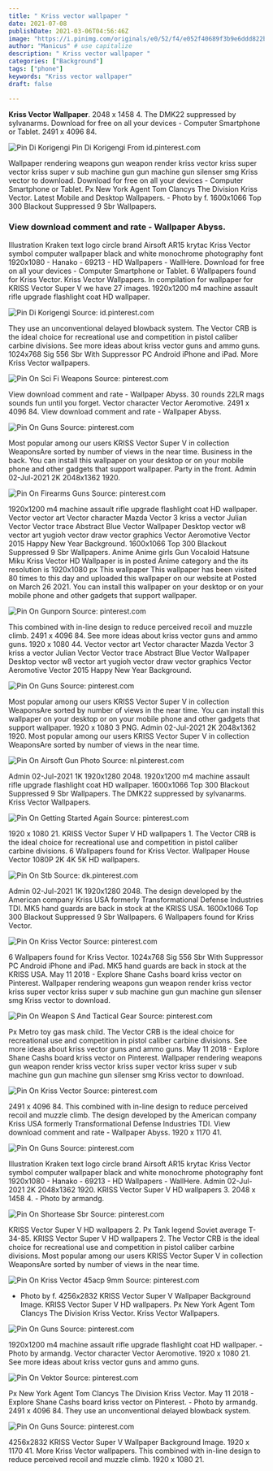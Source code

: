 ```yaml
---
title: " Kriss vector wallpaper "
date: 2021-07-08
publishDate: 2021-03-06T04:56:46Z
image: "https://i.pinimg.com/originals/e0/52/f4/e052f40689f3b9e6ddd822b47b5beeb1.jpg"
author: "Manicus" # use capitalize
description: " Kriss vector wallpaper "
categories: ["Background"]
tags: ["phone"]
keywords: "Kriss vector wallpaper"
draft: false

---
```



**Kriss Vector Wallpaper**. 2048 x 1458 4. The DMK22 suppressed by sylvanarms. Download for free on all your devices - Computer Smartphone or Tablet. 2491 x 4096 84.

![Pin Di Korigengi](https://i.pinimg.com/originals/39/64/9b/39649b86c3166ebd4077e93098c3675e.png "Pin Di Korigengi")
Pin Di Korigengi From id.pinterest.com


Wallpaper rendering weapons gun weapon render kriss vector kriss super vector kriss super v sub machine gun gun machine gun silenser smg Kriss vector to download. Download for free on all your devices - Computer Smartphone or Tablet. Px New York Agent Tom Clancys The Division Kriss Vector. Latest Mobile and Desktop Wallpapers. - Photo by f. 1600x1066 Top 300 Blackout Suppressed 9 Sbr Wallpapers.

### View download comment and rate - Wallpaper Abyss.

Illustration Kraken text logo circle brand Airsoft AR15 krytac Kriss Vector symbol computer wallpaper black and white monochrome photography font 1920x1080 - Hanako - 69213 - HD Wallpapers - WallHere. Download for free on all your devices - Computer Smartphone or Tablet. 6 Wallpapers found for Kriss Vector. Kriss Vector Wallpapers. In compilation for wallpaper for KRISS Vector Super V we have 27 images. 1920x1200 m4 machine assault rifle upgrade flashlight coat HD wallpaper.


![Pin Di Korigengi](https://i.pinimg.com/originals/39/64/9b/39649b86c3166ebd4077e93098c3675e.png "Pin Di Korigengi")
Source: id.pinterest.com

They use an unconventional delayed blowback system. The Vector CRB is the ideal choice for recreational use and competition in pistol caliber carbine divisions. See more ideas about kriss vector guns and ammo guns. 1024x768 Sig 556 Sbr With Suppressor PC Android iPhone and iPad. More Kriss Vector wallpapers.

![Pin On Sci Fi Weapons](https://i.pinimg.com/474x/35/af/87/35af87b0d06eef1a7182e7786a144f01.jpg "Pin On Sci Fi Weapons")
Source: pinterest.com

View download comment and rate - Wallpaper Abyss. 30 rounds 22LR mags sounds fun until you forget. Vector character Vector Aeromotive. 2491 x 4096 84. View download comment and rate - Wallpaper Abyss.

![Pin On Guns](https://i.pinimg.com/736x/56/ba/ed/56baed0c13caaab8b8d33e99b4764492.jpg "Pin On Guns")
Source: pinterest.com

Most popular among our users KRISS Vector Super V in collection WeaponsAre sorted by number of views in the near time. Business in the back. You can install this wallpaper on your desktop or on your mobile phone and other gadgets that support wallpaper. Party in the front. Admin 02-Jul-2021 2K 2048x1362 1920.

![Pin On Firearms Guns](https://i.pinimg.com/originals/b7/a2/6e/b7a26e62ad41b35590e488f2eb03ee30.jpg "Pin On Firearms Guns")
Source: pinterest.com

1920x1200 m4 machine assault rifle upgrade flashlight coat HD wallpaper. Vector vector art Vector character Mazda Vector 3 kriss a vector Julian Vector Vector trace Abstract Blue Vector Wallpaper Desktop vector w8 vector art yugioh vector draw vector graphics Vector Aeromotive Vector 2015 Happy New Year Background. 1600x1066 Top 300 Blackout Suppressed 9 Sbr Wallpapers. Anime Anime girls Gun Vocaloid Hatsune Miku Kriss Vector HD Wallpaper is in posted Anime category and the its resolution is 1920x1080 px This wallpaper This wallpaper has been visited 80 times to this day and uploaded this wallpaper on our website at Posted on March 26 2021. You can install this wallpaper on your desktop or on your mobile phone and other gadgets that support wallpaper.

![Pin On Gunporn](https://i.pinimg.com/originals/cb/b1/67/cbb167e54099be8d5750307f16236d02.jpg "Pin On Gunporn")
Source: pinterest.com

This combined with in-line design to reduce perceived recoil and muzzle climb. 2491 x 4096 84. See more ideas about kriss vector guns and ammo guns. 1920 x 1080 44. Vector vector art Vector character Mazda Vector 3 kriss a vector Julian Vector Vector trace Abstract Blue Vector Wallpaper Desktop vector w8 vector art yugioh vector draw vector graphics Vector Aeromotive Vector 2015 Happy New Year Background.

![Pin On Guns](https://i.pinimg.com/originals/4a/ea/60/4aea60af375e499c9e3a731f8da4fb0a.jpg "Pin On Guns")
Source: pinterest.com

Most popular among our users KRISS Vector Super V in collection WeaponsAre sorted by number of views in the near time. You can install this wallpaper on your desktop or on your mobile phone and other gadgets that support wallpaper. 1920 x 1080 3 PNG. Admin 02-Jul-2021 2K 2048x1362 1920. Most popular among our users KRISS Vector Super V in collection WeaponsAre sorted by number of views in the near time.

![Pin On Airsoft Gun Photo](https://i.pinimg.com/originals/10/76/99/10769900a530481e96fb39ec14df60b9.jpg "Pin On Airsoft Gun Photo")
Source: nl.pinterest.com

Admin 02-Jul-2021 1K 1920x1280 2048. 1920x1200 m4 machine assault rifle upgrade flashlight coat HD wallpaper. 1600x1066 Top 300 Blackout Suppressed 9 Sbr Wallpapers. The DMK22 suppressed by sylvanarms. Kriss Vector Wallpapers.

![Pin On Getting Started Again](https://i.pinimg.com/736x/99/2e/de/992edec67cce84381968fe14aca2fd2a.jpg "Pin On Getting Started Again")
Source: pinterest.com

1920 x 1080 21. KRISS Vector Super V HD wallpapers 1. The Vector CRB is the ideal choice for recreational use and competition in pistol caliber carbine divisions. 6 Wallpapers found for Kriss Vector. Wallpaper House Vector 1080P 2K 4K 5K HD wallpapers.

![Pin On Stb](https://i.pinimg.com/originals/d0/9f/8d/d09f8d6475a173fd8f05f746787a8321.jpg "Pin On Stb")
Source: dk.pinterest.com

Admin 02-Jul-2021 1K 1920x1280 2048. The design developed by the American company Kriss USA formerly Transformational Defense Industries TDI. MK5 hand guards are back in stock at the KRISS USA. 1600x1066 Top 300 Blackout Suppressed 9 Sbr Wallpapers. 6 Wallpapers found for Kriss Vector.

![Pin On Kriss Vector](https://i.pinimg.com/originals/bf/6d/20/bf6d20a86f16590da411d9b0497f4376.jpg "Pin On Kriss Vector")
Source: pinterest.com

6 Wallpapers found for Kriss Vector. 1024x768 Sig 556 Sbr With Suppressor PC Android iPhone and iPad. MK5 hand guards are back in stock at the KRISS USA. May 11 2018 - Explore Shane Cashs board kriss vector on Pinterest. Wallpaper rendering weapons gun weapon render kriss vector kriss super vector kriss super v sub machine gun gun machine gun silenser smg Kriss vector to download.

![Pin On Weapon S And Tactical Gear](https://i.pinimg.com/564x/dd/93/c1/dd93c1fcead47e562924f487c60f2831.jpg "Pin On Weapon S And Tactical Gear")
Source: pinterest.com

Px Metro toy gas mask child. The Vector CRB is the ideal choice for recreational use and competition in pistol caliber carbine divisions. See more ideas about kriss vector guns and ammo guns. May 11 2018 - Explore Shane Cashs board kriss vector on Pinterest. Wallpaper rendering weapons gun weapon render kriss vector kriss super vector kriss super v sub machine gun gun machine gun silenser smg Kriss vector to download.

![Pin On Kriss Vector](https://i.pinimg.com/originals/28/bc/10/28bc103e5cf47a71e218f57cae11dc87.jpg "Pin On Kriss Vector")
Source: pinterest.com

2491 x 4096 84. This combined with in-line design to reduce perceived recoil and muzzle climb. The design developed by the American company Kriss USA formerly Transformational Defense Industries TDI. View download comment and rate - Wallpaper Abyss. 1920 x 1170 41.

![Pin On Guns](https://i.pinimg.com/originals/91/11/68/911168d43e0f8820bbc685ab0d2fba08.jpg "Pin On Guns")
Source: pinterest.com

Illustration Kraken text logo circle brand Airsoft AR15 krytac Kriss Vector symbol computer wallpaper black and white monochrome photography font 1920x1080 - Hanako - 69213 - HD Wallpapers - WallHere. Admin 02-Jul-2021 2K 2048x1362 1920. KRISS Vector Super V HD wallpapers 3. 2048 x 1458 4. - Photo by armandg.

![Pin On Shortease Sbr](https://i.pinimg.com/originals/cb/56/3e/cb563efa7df74ea9a14453d2ebb00511.jpg "Pin On Shortease Sbr")
Source: pinterest.com

KRISS Vector Super V HD wallpapers 2. Px Tank legend Soviet average T-34-85. KRISS Vector Super V HD wallpapers 2. The Vector CRB is the ideal choice for recreational use and competition in pistol caliber carbine divisions. Most popular among our users KRISS Vector Super V in collection WeaponsAre sorted by number of views in the near time.

![Pin On Kriss Vector 45acp 9mm](https://i.pinimg.com/originals/ea/fc/db/eafcdb2699fde804f850f1433837f6d7.jpg "Pin On Kriss Vector 45acp 9mm")
Source: pinterest.com

- Photo by f. 4256x2832 KRISS Vector Super V Wallpaper Background Image. KRISS Vector Super V HD wallpapers. Px New York Agent Tom Clancys The Division Kriss Vector. Kriss Vector Wallpapers.

![Pin On Guns](https://i.pinimg.com/originals/67/03/a1/6703a18efd12047a59b1e2bc8dbc36cb.jpg "Pin On Guns")
Source: pinterest.com

1920x1200 m4 machine assault rifle upgrade flashlight coat HD wallpaper. - Photo by armandg. Vector character Vector Aeromotive. 1920 x 1080 21. See more ideas about kriss vector guns and ammo guns.

![Pin On Vektor](https://i.pinimg.com/originals/f8/e1/df/f8e1df1b4610a70714df579230a9bfb3.jpg "Pin On Vektor")
Source: pinterest.com

Px New York Agent Tom Clancys The Division Kriss Vector. May 11 2018 - Explore Shane Cashs board kriss vector on Pinterest. - Photo by armandg. 2491 x 4096 84. They use an unconventional delayed blowback system.

![Pin On Guns](https://i.pinimg.com/originals/e0/52/f4/e052f40689f3b9e6ddd822b47b5beeb1.jpg "Pin On Guns")
Source: pinterest.com

4256x2832 KRISS Vector Super V Wallpaper Background Image. 1920 x 1170 41. More Kriss Vector wallpapers. This combined with in-line design to reduce perceived recoil and muzzle climb. 1920 x 1080 21.

